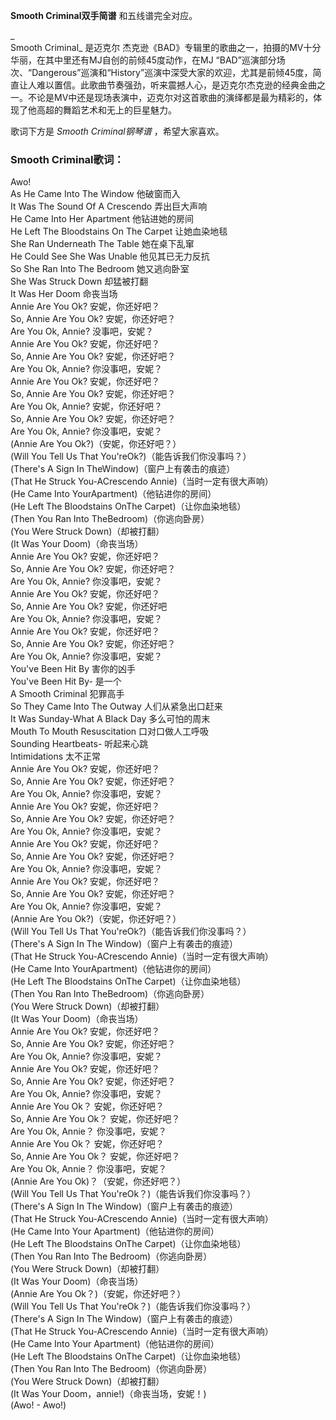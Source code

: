 

**Smooth Criminal双手简谱** 和五线谱完全对应。

_  
Smooth Criminal_ 是迈克尔 杰克逊《BAD》专辑里的歌曲之一，拍摄的MV十分华丽，在其中里还有MJ自创的前倾45度动作，在MJ
“BAD”巡演部分场次、“Dangerous”巡演和“History”巡演中深受大家的欢迎，尤其是前倾45度，简直让人难以置信。此歌曲节奏强劲，听来震撼人心，是迈克尔杰克逊的经典金曲之一。不论是MV中还是现场表演中，迈克尔对这首歌曲的演绎都是最为精彩的，体现了他高超的舞蹈艺术和无上的巨星魅力。

  
歌词下方是 _Smooth Criminal钢琴谱_ ，希望大家喜欢。

### Smooth Criminal歌词：

Awo!  
As He Came Into The Window 他破窗而入  
It Was The Sound Of A Crescendo 弄出巨大声响  
He Came Into Her Apartment 他钻进她的房间  
He Left The Bloodstains On The Carpet 让她血染地毯  
She Ran Underneath The Table 她在桌下乱窜  
He Could See She Was Unable 他见其已无力反抗  
So She Ran Into The Bedroom 她又逃向卧室  
She Was Struck Down 却猛被打翻  
It Was Her Doom 命丧当场  
Annie Are You Ok? 安妮，你还好吧？  
So, Annie Are You Ok? 安妮，你还好吧？  
Are You Ok, Annie? 没事吧，安妮？  
Annie Are You Ok? 安妮，你还好吧？  
So, Annie Are You Ok? 安妮，你还好吧？  
Are You Ok, Annie? 你没事吧，安妮？  
Annie Are You Ok? 安妮，你还好吧？  
So, Annie Are You Ok? 安妮，你还好吧？  
Are You Ok, Annie? 安妮，你还好吧？  
So, Annie Are You Ok? 安妮，你还好吧？  
Are You Ok, Annie? 你没事吧，安妮？  
(Annie Are You Ok?)（安妮，你还好吧？）  
(Will You Tell Us That You'reOk?)（能告诉我们你没事吗？）  
(There's A Sign In TheWindow)（窗户上有袭击的痕迹）  
(That He Struck You-ACrescendo Annie)（当时一定有很大声响）  
(He Came Into YourApartment)（他钻进你的房间）  
(He Left The Bloodstains OnThe Carpet)（让你血染地毯）  
(Then You Ran Into TheBedroom)（你逃向卧房）  
(You Were Struck Down)（却被打翻）  
(It Was Your Doom)（命丧当场）  
Annie Are You Ok? 安妮，你还好吧？  
So, Annie Are You Ok? 安妮，你还好吧？  
Are You Ok, Annie? 你没事吧，安妮？  
Annie Are You Ok? 安妮，你还好吧？  
So, Annie Are You Ok? 安妮，你还好吧  
Are You Ok, Annie? 你没事吧，安妮？  
Annie Are You Ok? 安妮，你还好吧？  
So, Annie Are You Ok? 安妮，你还好吧？  
Are You Ok, Annie? 你没事吧，安妮？  
You've Been Hit By 害你的凶手  
You've Been Hit By- 是一个  
A Smooth Criminal 犯罪高手  
So They Came Into The Outway 人们从紧急出口赶来  
It Was Sunday-What A Black Day 多么可怕的周末  
Mouth To Mouth Resuscitation 口对口做人工呼吸  
Sounding Heartbeats- 听起来心跳  
Intimidations 太不正常  
Annie Are You Ok? 安妮，你还好吧？  
So, Annie Are You Ok? 安妮，你还好吧？  
Are You Ok, Annie? 你没事吧，安妮？  
Annie Are You Ok? 安妮，你还好吧？  
So, Annie Are You Ok? 安妮，你还好吧？  
Are You Ok, Annie? 你没事吧，安妮？  
Annie Are You Ok? 安妮，你还好吧？  
So, Annie Are You Ok? 安妮，你还好吧？  
Are You Ok, Annie? 你没事吧，安妮？  
Annie Are You Ok? 安妮，你还好吧？  
So, Annie Are You Ok? 安妮，你还好吧？  
Are You Ok, Annie? 你没事吧，安妮？  
(Annie Are You Ok?)（安妮，你还好吧？）  
(Will You Tell Us That You'reOk?)（能告诉我们你没事吗？）  
(There's A Sign In The Window)（窗户上有袭击的痕迹）  
(That He Struck You-ACrescendo Annie)（当时一定有很大声响）  
(He Came Into YourApartment)（他钻进你的房间）  
(He Left The Bloodstains OnThe Carpet)（让你血染地毯）  
(Then You Ran Into TheBedroom)（你逃向卧房）  
(You Were Struck Down)（却被打翻）  
(It Was Your Doom)（命丧当场）  
Annie Are You Ok? 安妮，你还好吧？  
So, Annie Are You Ok? 安妮，你还好吧？  
Are You Ok, Annie? 你没事吧，安妮？  
Annie Are You Ok? 安妮，你还好吧？  
So, Annie Are You Ok? 安妮，你还好吧？  
Are You Ok, Annie? 你没事吧，安妮？  
Annie Are You Ok？ 安妮，你还好吧？  
So, Annie Are You Ok？ 安妮，你还好吧？  
Are You Ok, Annie？ 你没事吧，安妮？  
Annie Are You Ok？ 安妮，你还好吧？  
So, Annie Are You Ok？ 安妮，你还好吧？  
Are You Ok, Annie？ 你没事吧，安妮？  
(Annie Are You Ok)？（安妮，你还好吧？）  
(Will You Tell Us That You'reOk？)（能告诉我们你没事吗？）  
(There's A Sign In The Window)（窗户上有袭击的痕迹）  
(That He Struck You-ACrescendo Annie)（当时一定有很大声响）  
(He Came Into Your Apartment)（他钻进你的房间）  
(He Left The Bloodstains OnThe Carpet)（让你血染地毯）  
(Then You Ran Into The Bedroom)（你逃向卧房）  
(You Were Struck Down)（却被打翻）  
(It Was Your Doom)（命丧当场）  
(Annie Are You Ok？)（安妮，你还好吧？）  
(Will You Tell Us That You'reOk？)（能告诉我们你没事吗？）  
(There's A Sign In The Window)（窗户上有袭击的痕迹）  
(That He Struck You-ACrescendo Annie)（当时一定有很大声响）  
(He Came Into Your Apartment)（他钻进你的房间）  
(He Left The Bloodstains OnThe Carpet)（让你血染地毯）  
(Then You Ran Into The Bedroom)（你逃向卧房）  
(You Were Struck Down)（却被打翻）  
(It Was Your Doom，annie!)（命丧当场，安妮！)  
(Awo! - Awo!)

